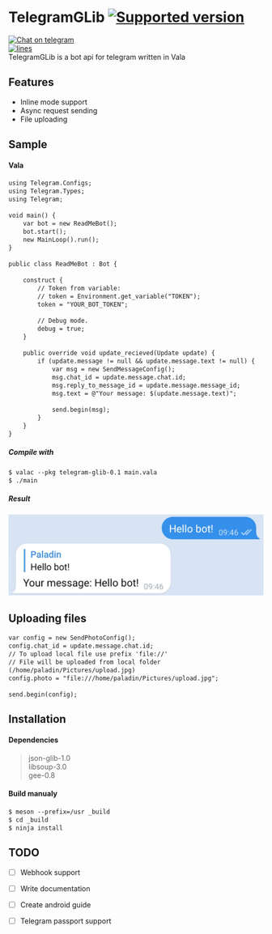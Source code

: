 # TelegramGLib [![Supported version](https://img.shields.io/badge/Telegram%20Bot%20API-6.7-blue)](https://core.telegram.org/bots/api-changelog#april-21-2023)
[![Chat on telegram](https://img.shields.io/badge/chat-on%20telegram-0088cc.svg)](http://t.me/codefaq)  
[![lines](https://img.shields.io/tokei/lines/github/SpikedPaladin/TelegramGLib)](https://github.com/SpikedPaladin/TelegramGLib)  
TelegramGLib is a bot api for telegram written in Vala

## Features
- Inline mode support
- Async request sending
- File uploading

## Sample

#### Vala
```vala
using Telegram.Configs;
using Telegram.Types;
using Telegram;

void main() {
	var bot = new ReadMeBot();
	bot.start();
	new MainLoop().run();
}

public class ReadMeBot : Bot {
    
    construct {
        // Token from variable:
        // token = Environment.get_variable("TOKEN");
        token = "YOUR_BOT_TOKEN";
        
        // Debug mode.
        debug = true;
    }
    
    public override void update_recieved(Update update) {
        if (update.message != null && update.message.text != null) {
            var msg = new SendMessageConfig();
            msg.chat_id = update.message.chat.id;
            msg.reply_to_message_id = update.message.message_id;
            msg.text = @"Your message: $(update.message.text)";
            
            send.begin(msg);
        }
    }
}
```

##### Compile with

    $ valac --pkg telegram-glib-0.1 main.vala
    $ ./main

##### Result
![Screenshot](./result.png)

## Uploading files
```vala
var config = new SendPhotoConfig();
config.chat_id = update.message.chat.id;
// To upload local file use prefix 'file://'
// File will be uploaded from local folder (/home/paladin/Pictures/upload.jpg)
config.photo = "file:///home/paladin/Pictures/upload.jpg";

send.begin(config);
```

## Installation

#### Dependencies
> json-glib-1.0  
> libsoup-3.0  
> gee-0.8

#### Build manualy

    $ meson --prefix=/usr _build
    $ cd _build
    $ ninja install

## TODO
- [ ] Webhook support
- [ ] Write documentation
- [ ] Create android guide
- [ ] Telegram passport support

